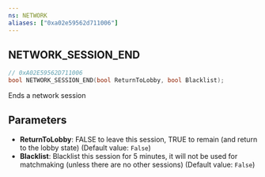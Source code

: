 ```yaml
---
ns: NETWORK
aliases: ["0xa02e59562d711006"]
---
```

## NETWORK_SESSION_END

```c
// 0xA02E59562D711006
bool NETWORK_SESSION_END(bool ReturnToLobby, bool Blacklist);
```

Ends a network session


## Parameters
* **ReturnToLobby**: FALSE to leave this session, TRUE to remain (and return to the lobby state) (Default value: `False`)
* **Blacklist**: Blacklist this session for 5 minutes, it will not be used for matchmaking (unless there are no other sessions) (Default value: `False`)
